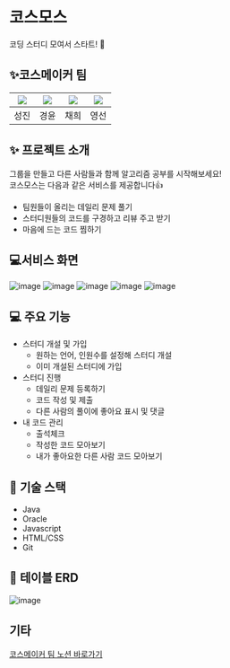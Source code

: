 # 코스모스
코딩 스터디 모여서 스타트! 🚀

## ✨코스메이커 팀
|[![](https://github.com/ehopaak.png?size=80)](https://github.com/ehopaak)|[![](https://github.com/KKangBro.png?size=80)](https://github.com/KKangBro) |[![](https://github.com/hee2425.png?size=80)](https://github.com/hee2425) | [![](https://github.com/0seony.png?size=80)](https://github.com/0seony)|
|:---:|:---:|:---:|:---:|
| 성진 | 경윤 | 채희 | 영선 |

## ✨ 프로젝트 소개
그룹을 만들고 다른 사람들과 함께 알고리즘 공부를 시작해보세요!  
코스모스는 다음과 같은 서비스를 제공합니다👍
- 팀원들이 올리는 데일리 문제 풀기
- 스터디원들의 코드를 구경하고 리뷰 주고 받기
- 마음에 드는 코드 찜하기

## 💻서비스 화면
![image](https://user-images.githubusercontent.com/80742079/236157562-a51b68a4-9e02-48ad-903b-7b85045f17de.png)
![image](https://github.com/shinhan-academy-teams/cosmos/assets/80742079/3f447a9e-c3c3-44a3-b5b1-7d765fde5877)
![image](https://github.com/shinhan-academy-teams/cosmos/assets/80742079/9d77459d-fe96-4db6-b603-a7f494e28ea9)
![image](https://github.com/shinhan-academy-teams/cosmos/assets/80742079/c3d31785-d3a9-46b5-8910-ed05e45f3dc7)
![image](https://github.com/shinhan-academy-teams/cosmos/assets/80742079/90473aa9-adbb-4289-a459-b2a1d3f02ee6)


## 💻 주요 기능
- 스터디 개설 및 가입
  - 원하는 언어, 인원수를 설정해 스터디 개설
  - 이미 개설된 스터디에 가입
- 스터디 진행
  - 데일리 문제 등록하기
  - 코드 작성 및 제출
  - 다른 사람의 풀이에 좋아요 표시 및 댓글
- 내 코드 관리
  - 출석체크  
  - 작성한 코드 모아보기
  - 내가 좋아요한 다른 사람 코드 모아보기

## 🔨 기술 스택
- Java
- Oracle
- Javascript
- HTML/CSS
- Git

## 🔨 테이블 ERD
![image](https://github.com/shinhan-academy-teams/cosmos/assets/80742079/07f3c7b6-a796-4b38-a456-3f4a3ba3ef22)

## 기타
[코스메이커 팀 노션 바로가기](https://0senoy-study-workspace.notion.site/eaf8f63f1aac430ebc812a8a4d9f3593)
